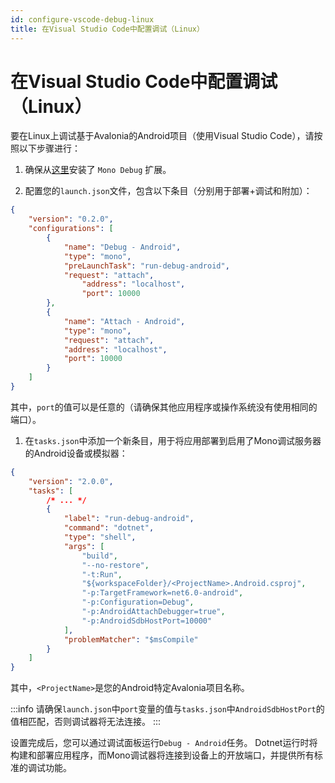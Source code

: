 ```yaml
---
id: configure-vscode-debug-linux
title: 在Visual Studio Code中配置调试（Linux）
---
```


# 在Visual Studio Code中配置调试（Linux）

要在Linux上调试基于Avalonia的Android项目（使用Visual Studio Code），请按照以下步骤进行：

1. 确保从[这里](https://marketplace.visualstudio.com/items?itemName=ms-vscode.mono-debug)安装了 `Mono Debug` 扩展。

2. 配置您的`launch.json`文件，包含以下条目（分别用于部署+调试和附加）：

```json
{
	"version": "0.2.0",
	"configurations": [
		{
			"name": "Debug - Android",
			"type": "mono",
			"preLaunchTask": "run-debug-android",
			"request": "attach",
      			"address": "localhost",
      			"port": 10000
		},
		{
			"name": "Attach - Android",
			"type": "mono",
			"request": "attach",
			"address": "localhost",
			"port": 10000
		}
	]
}
```

其中，`port`的值可以是任意的（请确保其他应用程序或操作系统没有使用相同的端口）。

1. 在`tasks.json`中添加一个新条目，用于将应用部署到启用了Mono调试服务器的Android设备或模拟器：

```json
{
	"version": "2.0.0",
	"tasks": [
		/* ... */
		{
			"label": "run-debug-android",
			"command": "dotnet",
			"type": "shell",
			"args": [
				"build",
				"--no-restore",
				"-t:Run",
				"${workspaceFolder}/<ProjectName>.Android.csproj",
				"-p:TargetFramework=net6.0-android",
				"-p:Configuration=Debug",
				"-p:AndroidAttachDebugger=true",
				"-p:AndroidSdbHostPort=10000"
			],
			"problemMatcher": "$msCompile"
		}
	]
}
```

其中，`<ProjectName>`是您的Android特定Avalonia项目名称。

:::info
请确保`launch.json`中`port`变量的值与`tasks.json`中`AndroidSdbHostPort`的值相匹配，否则调试器将无法连接。
:::

设置完成后，您可以通过调试面板运行`Debug - Android`任务。 Dotnet运行时将构建和部署应用程序，而Mono调试器将连接到设备上的开放端口，并提供所有标准的调试功能。
